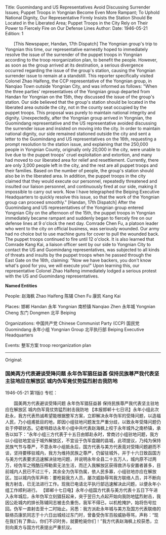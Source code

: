 Title: Guomindang and US Representatives Avoid Discussing Surrender Issues; Puppet Troops in Yongnian Become Even More Rampant; To Uphold National Dignity, Our Representative Firmly Insists the Station Should Be Located in the Liberated Area; Puppet Troops in the City Rely on Their Power to Fiercely Fire on Our Defense Lines
Author:
Date: 1946-05-21
Edition: 1

　　[This Newspaper, Handan, 17th Dispatch] The Yongnian group's trip to Yongnian this time, our representative earnestly hoped to immediately resolve the issue of the surrender of the puppet troops in Yongnian according to the troop reorganization plan, to benefit the people. However, as soon as the group arrived at its destination, a serious divergence occurred regarding the issue of the group's station, causing the Yongnian surrender issue to remain at a standstill. This reporter specifically visited Colonel Zhao Haifeng, the CCP representative of the Yongnian group, in Nanqiao Town outside Yongnian City, and was informed as follows: "When the three parties' representatives of the Yongnian group departed from Handan for Yongnian on the 15th, they discussed the issue of the group's station. Our side believed that the group's station should be located in the liberated area outside the city, not in the county seat occupied by the puppet troops. This proposal was purely to maintain national integrity and dignity. Unexpectedly, after the Yongnian group arrived in Yongnian, the Guomindang representative and the US representative avoided discussing the surrender issue and insisted on moving into the city. In order to maintain national dignity, our side remained stationed outside the city and sent a letter to the Guomindang and US representatives on the 16th, requesting a prompt resolution to the station issue, and explaining that the 250,000 people in Yongnian County, originally only 20,000 in the city, were unable to live due to the puppet troops' cruel exploitation and extortion, and many had moved to our liberated area for relief and resettlement. Currently, there are only 3,000 people left in the city, and the rest are all puppet troops and their families. Based on the number of people, the group's station should also be in the liberated area. In addition, the puppet troops in the city claimed that they would execute our personnel, repeatedly threatened and insulted our liaison personnel, and continuously fired at our side, making it impossible to carry out work. Now I have telegraphed the Beiping Executive Headquarters to quickly resolve this issue, so that the work of the Yongnian group can proceed smoothly."
    [Handan, 17th Dispatch] After the Guomindang and US representatives of the Yongnian group entered Yongnian City on the afternoon of the 15th, the puppet troops in Yongnian immediately became rampant and suddenly began to fiercely fire on our defense lines at 9 o'clock the next day. Comrade Chen Fu, a platoon leader who went to the city on official business, was seriously wounded. Our army had no choice but to use machine guns for cover to pull the wounded back. The puppet troops continued to fire until 12 o'clock. It is also learned that Comrade Kang Kai, a liaison officer sent by our side to Yongnian City to contact the US and Guomindang representatives, was subjected to all kinds of threats and insults by the puppet troops when he passed through the East Gate on the 16th, claiming: "Now we have backers, you don't know what's good for you, we will execute you!" Upon learning this, our representative Colonel Zhao Haifeng immediately lodged a serious protest with the US and Guomindang representatives.

**Named Entities**

People:
赵海枫  Zhao Haifeng
陈辅  Chen Fu
康凯  Kang Kai

Places:
邯郸  Handan
永年  Yongnian
南桥镇  Nanqiao Zhen
永年城  Yongnian Cheng
东门  Dongmen
北平  Beiping

Organizations:
中国共产党  Chinese Communist Party (CCP)
国民党  Guomindang
永年小组  Yongnian Group
北平执行部  Beiping Executive Headquarters

Events:
整军方案 troop reorganization plan



<hr /> 

Original: 


### 国美两方代表避谈受降问题  永年伪军猖狂益甚  保持民族尊严我代表坚主驻地应在解放区  城内伪军竟仗势猛烈射击我防地

1946-05-21
第1版()
专栏：

　　国美两方代表避谈受降问题
    永年伪军猖狂益甚
    保持民族尊严我代表坚主驻地应在解放区
    城内伪军竟仗势猛烈射击我防地
    【本报邯郸十七日讯】永年小组此次赴永，我方代表热诚希望能根据整军方案，立即解决永年伪军的受降问题，以造福人民，乃小组甫抵目的地，即因小组驻地问题发生严重分歧，以致永年受降问题仍处于停顿状态。记者特趋访永年小组中共代表赵海枫上校于永年城外之南桥镇，承告以如下：“永年小组三方代表于十五日由邯赴永时，曾商讨小组驻地问题，我方以小组驻地宜设于城外解放区，不宜设于伪军盘踞的县城，此项提议，乃纯为保持民族气节与尊严，不意永年小组抵永后，国方代表与美方代表竟对受降问题避而不谈，坚持要移驻城内，我方为维持民族之尊严，仍留驻城外，并于十六日致函国方与美方代表要求迅速解决驻地问题，并说明永年全县二十五万人，城内原不过两万，经伪军之残酷压榨勒索无法生活，而迁入我解放区获得救济与安置者甚多，目前城内人民已不过三千，其余全为伪军伪属，依人民多寡，小组驻地亦应在解放区。加以城内伪军声称：要枪毙我方人员，屡次威胁辱骂我方联络人员，并不断向我方射击，已无法进行工作。现我已电请北平执行部迅速解决此问题，以便永年小组工作顺利进行。
    【邯郸十七日电】永年小组国方代表与美方代表十五日下午进入永年城后，永年伪军立刻猖狂起来，突于翌日九点起开始向我防地猛烈射击，我因公赴城内的排长陈辅同志被击负重伤，我军不得已，以机枪掩护，始将伤号拉回。伪军一直射击至十二时始止。另悉：我方派赴永年城与美方及国方代表联络的联络员康凯同志于十六日出城经过东门时，曾备受伪军百般威胁辱骂，声称：“现在我们有了靠山，你们不识时务，就要枪毙你们！”我方代表赵海枫上校获悉，立刻向美方与国方代表提出严重抗议。
